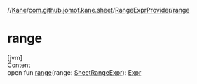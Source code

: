 //[Kane](../../index.md)/[com.github.jomof.kane.sheet](../index.md)/[RangeExprProvider](index.md)/[range](range.md)



# range  
[jvm]  
Content  
open fun [range](range.md)(range: [SheetRangeExpr](../-sheet-range-expr/index.md)): [Expr](../../com.github.jomof.kane/-expr/index.md)  



